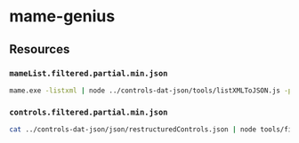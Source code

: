 
# mame-genius

## Resources
### `mameList.filtered.partial.min.json`

```bash
mame.exe -listxml | node ../controls-dat-json/tools/listXMLToJSON.js -props name,isbios,isdevice,ismechanical,description,year,manufacturer,displays,driver,cloneof -min | node tools/filterMAMEListJSON.js -min > data/mameList.filtered.partial.min.json
```

### `controls.filtered.partial.min.json`

```bash
cat ../controls-dat-json/json/restructuredControls.json | node tools/filterControlsJSON.js -min > data/controls.filtered.partial.min.json
```